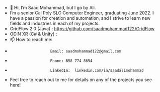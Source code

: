 - 👋 Hi, I’m Saad Mohammad, but I go by Ali. 
- I’m a senior Cal Poly SLO Computer Engineer, graduating June 2022. I have a passion for creation and automation, and I strive to learn new fields and industries in each of my projects.
- GridFlow 2.0 (Java)   : https://github.com/saadmohammad122/GridFlow
- ODIN XR (C# & Unity)  : 
- 📫 How to reach me:
-                       Email: saadmohammad122@gmail.com
-                       Phone: 858 774 8654
-                       LinkedIn:  linkedin.com/in/saadalimohammad 

- Feel free to reach out to me for details on any of the projects you see here!
